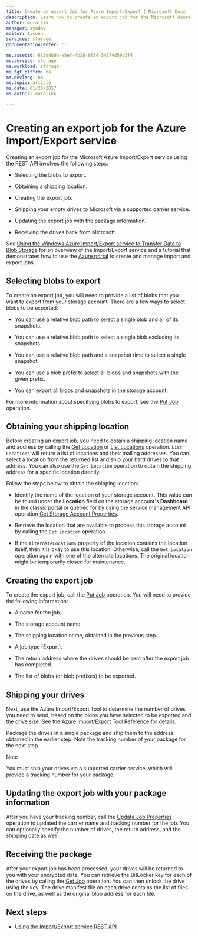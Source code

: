```yaml
---
title: Create an export Job for Azure Import/Export | Microsoft Docs
description: Learn how to create an export job for the Microsoft Azure Import/Export service.
author: muralikk
manager: syadav
editor: tysonn
services: storage
documentationcenter: ''

ms.assetid: 613d480b-a8ef-4b28-8f54-54174d59b3f4
ms.service: storage
ms.workload: storage
ms.tgt_pltfrm: na
ms.devlang: na
ms.topic: article
ms.date: 01/23/2017
ms.author: muralikk

---
```


# Creating an export job for the Azure Import/Export service
Creating an export job for the Microsoft Azure Import/Export service using the REST API involves the following steps:

-   Selecting the blobs to export.

-   Obtaining a shipping location.

-   Creating the export job.

-   Shipping your empty drives to Microsoft via a supported carrier service.

-   Updating the export job with the package information.

-   Receiving the drives back from Microsoft.

 See [Using the Windows Azure Import/Export service to Transfer Data to Blob Storage](storage-import-export-service.md) for an overview of the Import/Export service and a tutorial that demonstrates how to use the [Azure portal](https://portal.azure.com/) to create and manage import and export jobs.

## Selecting blobs to export
 To create an export job, you will need to provide a list of blobs that you want to export from your storage account. There are a few ways to select blobs to be exported:

-   You can use a relative blob path to select a single blob and all of its snapshots.

-   You can use a relative blob path to select a single blob excluding its snapshots.

-   You can use a relative blob path and a snapshot time to select a single snapshot.

-   You can use a blob prefix to select all blobs and snapshots with the given prefix.

-   You can export all blobs and snapshots in the storage account.

 For more information about specifying blobs to export, see the [Put Job](/rest/api/storageimportexport/jobs#Jobs_CreateOrUpdate) operation.

## Obtaining your shipping location
Before creating an export job, you need to obtain a shipping location name and address by calling the [Get Location](https://portal.azure.com) or [List Locations](/rest/api/storageimportexport/listlocations) operation. `List Locations` will return a list of locations and their mailing addresses. You can select a location from the returned list and ship your hard drives to that address. You can also use the `Get Location` operation to obtain the shipping address for a specific location directly.

Follow the steps below to obtain the shipping location:

-   Identify the name of the location of your storage account. This value can be found under the **Location** field on the storage account's **Dashboard** in the classic portal or queried for by using the service management API operation [Get Storage Account Properties](/rest/api/storagerp/storageaccounts#StorageAccounts_GetProperties).

-   Retrieve the location that are available to process this storage account by calling the `Get Location` operation.

-   If the `AlternateLocations` property of the location contains the location itself, then it is okay to use this location. Otherwise, call the `Get Location` operation again with one of the alternate locations. The original location might be temporarily closed for maintenance.

## Creating the export job
 To create the export job, call the [Put Job](/rest/api/storageimportexport/jobs#Jobs_CreateOrUpdate) operation. You will need to provide the following information:

-   A name for the job.

-   The storage account name.

-   The shipping location name, obtained in the previous step.

-   A job type (Export).

-   The return address where the drives should be sent after the export job has completed.

-   The list of blobs (or blob prefixes) to be exported.

## Shipping your drives
 Next, use the Azure Import/Export Tool to determine the number of drives you need to send, based on the blobs you have selected to be exported and the drive size. See the [Azure Import/Export Tool Reference](storage-import-export-tool-how-to-v1.md) for details.

 Package the drives in a single package and ship them to the address obtained in the earlier step. Note the tracking number of your package for the next step.

> [!NOTE]
>  You must ship your drives via a supported carrier service, which will provide a tracking number for your package.

## Updating the export job with your package information
 After you have your tracking number, call the [Update Job Properties](/rest/api/storageimportexport/jobs#Jobs_Update) operation to updated the carrier name and tracking number for the job. You can optionally specify the number of drives, the return address, and the shipping date as well.

## Receiving the package
 After your export job has been processed, your drives will be returned to you with your encrypted data. You can retrieve the BitLocker key for each of the drives by calling the [Get Job](/rest/api/storageimportexport/jobs#Jobs_Get) operation. You can then unlock the drive using the key. The drive manifest file on each drive contains the list of files on the drive, as well as the original blob address for each file.

## Next steps

* [Using the Import/Export service REST API](storage-import-export-using-the-rest-api.md)

